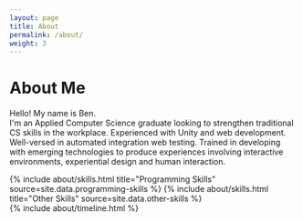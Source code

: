 ```yaml
---
layout: page
title: About
permalink: /about/
weight: 3
---
```


# **About Me**

Hello! My name is Ben.<br>I'm an Applied Computer Science graduate looking to strengthen traditional CS skills in the workplace. Experienced with Unity and web development. Well-versed in automated integration web testing. Trained in developing with emerging technologies to produce experiences involving interactive environments, experiential design and human interaction.

<!-- Hi I am **{{ site.author.name }}** :wave:,<br>
Lorem ipsum dolor sit amet, consectetur adipiscing elit, sed do eiusmod tempor incididunt ut labore et dolore magna aliqua. Ut enim ad minim veniam, quis nostrud exercitation ullamco laboris nisi ut aliquip ex ea commodo consequat. Duis aute irure dolor in reprehenderit in voluptate velit esse cillum dolore eu fugiat nulla pariatur. -->

<div class="row">
{% include about/skills.html title="Programming Skills" source=site.data.programming-skills %}
{% include about/skills.html title="Other Skills" source=site.data.other-skills %}
</div>

<div class="row">
{% include about/timeline.html %}
</div>
